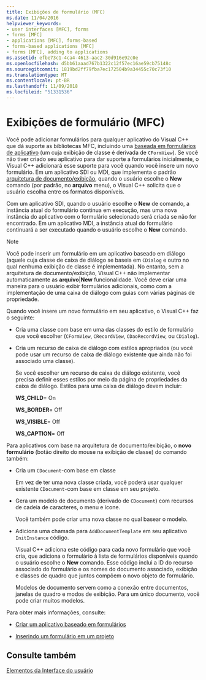 ```yaml
---
title: Exibições de formulário (MFC)
ms.date: 11/04/2016
helpviewer_keywords:
- user interfaces [MFC], forms
- forms [MFC]
- applications [MFC], forms-based
- forms-based applications [MFC]
- forms [MFC], adding to applications
ms.assetid: efbe73c1-4ca4-4613-aac2-30d916e92c0e
ms.openlocfilehash: d5bb61aaad767b1322c12f57ec16ae59cb75148c
ms.sourcegitcommit: 1819bd2ff79fba7ec172504b9a34455c70c73f10
ms.translationtype: MT
ms.contentlocale: pt-BR
ms.lasthandoff: 11/09/2018
ms.locfileid: "51331536"
---
```

# <a name="form-views-mfc"></a>Exibições de formulário (MFC)

Você pode adicionar formulários para qualquer aplicativo do Visual C++ que dá suporte as bibliotecas MFC, incluindo uma [baseada em formulários de aplicativo](../mfc/reference/creating-a-forms-based-mfc-application.md) (um cuja exibição de classe é derivada de `CFormView`). Se você não tiver criado seu aplicativo para dar suporte a formulários inicialmente, o Visual C++ adicionará esse suporte para você quando você insere um novo formulário. Em um aplicativo SDI ou MDI, que implementa o padrão [arquitetura de documento/exibição](../mfc/document-view-architecture.md), quando o usuário escolhe o **New** comando (por padrão, no **arquivo** menu), o Visual C++ solicita que o usuário escolha entre os formatos disponíveis.

Com um aplicativo SDI, quando o usuário escolhe o **New** de comando, a instância atual do formulário continua em execução, mas uma nova instância do aplicativo com o formulário selecionado será criada se não for encontrado. Em um aplicativo MDI, a instância atual do formulário continuará a ser executado quando o usuário escolhe o **New** comando.

> [!NOTE]
>  Você pode inserir um formulário em um aplicativo baseado em diálogo (aquele cuja classe de caixa de diálogo se baseia em `CDialog` e outro no qual nenhuma exibição de classe é implementada). No entanto, sem a arquitetura de documento/exibição, Visual C++ não implementar automaticamente as **arquivo**&#124;**New** funcionalidade. Você deve criar uma maneira para o usuário exibir formulários adicionais, como com a implementação de uma caixa de diálogo com guias com várias páginas de propriedade.

Quando você insere um novo formulário em seu aplicativo, o Visual C++ faz o seguinte:

- Cria uma classe com base em uma das classes do estilo de formulário que você escolher (`CFormView`, `CRecordView`, `CDaoRecordView`, ou `CDialog`).

- Cria um recurso de caixa de diálogo com estilos apropriados (ou você pode usar um recurso de caixa de diálogo existente que ainda não foi associado uma classe).

   Se você escolher um recurso de caixa de diálogo existente, você precisa definir esses estilos por meio da página de propriedades da caixa de diálogo. Estilos para uma caixa de diálogo devem incluir:

     **WS_CHILD**= On

     **WS_BORDER**= Off

     **WS_VISIBLE**= Off

     **WS_CAPTION**= Off

Para aplicativos com base na arquitetura de documento/exibição, o **novo formulário** (botão direito do mouse na exibição de classe) do comando também:

- Cria um `CDocument`-com base em classe

   Em vez de ter uma nova classe criada, você poderá usar qualquer existente `CDocument`-com base em classe em seu projeto.

- Gera um modelo de documento (derivado de `CDocument`) com recursos de cadeia de caracteres, o menu e ícone.

   Você também pode criar uma nova classe no qual basear o modelo.

- Adiciona uma chamada para `AddDocumentTemplate` em seu aplicativo `InitInstance` código.

   Visual C++ adiciona este código para cada novo formulário que você cria, que adiciona o formulário à lista de formulários disponíveis quando o usuário escolhe o **New** comando. Esse código inclui a ID do recurso associado do formulário e os nomes do documento associado, exibição e classes de quadro que juntos compõem o novo objeto de formulário.

   Modelos de documento servem como a conexão entre documentos, janelas de quadro e modos de exibição. Para um único documento, você pode criar muitos modelos.

Para obter mais informações, consulte:

- [Criar um aplicativo baseado em formulários](../mfc/reference/creating-a-forms-based-mfc-application.md)

- [Inserindo um formulário em um projeto](../mfc/inserting-a-form-into-a-project.md)

## <a name="see-also"></a>Consulte também

[Elementos da Interface do usuário](../mfc/user-interface-elements-mfc.md)

